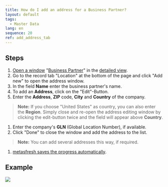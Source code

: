 ```yaml
---
title: How do I add an address for a Business Partner?
layout: default
tags:
  - Master Data
lang: en
sequence: 20
ref: add_address_tab
---
```


## Steps
1. [Open a window](Menu) "[Business Partner](New_Business_Partner)" in the [detailed view](ViewModes).
1. Go to the record tab "Location" at the bottom of the page and click "Add new" to open the address window.
1. In the field **Name** enter the business partner's name.
1. To add an **Address**, click on the "Edit"-Button.
1. Enter the **Address**, **ZIP** code, **City** and **Country** of the company.
 >**Note:** If you choose "United States" as country, you can also enter the **Region**. Simply close and re-open the address editing window by clicking the edit-button twice and the field will appear above **Country**.

1. Enter the company's **GLN** (Global Location Number), if available.
1. Click "Done" to close the window and add the address to the list.
 >**Note:** You can add several addresses this way, if required.

1. [metasfresh saves the progress automatically](Saveindicator).

## Example

![](assets/Add_address_tab.gif)

